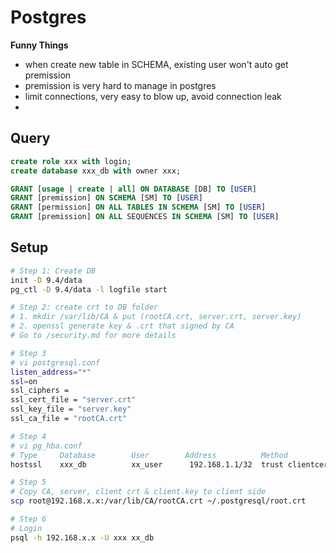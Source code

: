 # Postgres

**Funny Things**
- when create new table in SCHEMA, existing user won't auto get premission
- premission is very hard to manage in postgres
- limit connections, very easy to blow up, avoid connection leak
- 

## Query
```sql
create role xxx with login;
create database xxx_db with owner xxx;

GRANT [usage | create | all] ON DATABASE [DB] TO [USER]
GRANT [premission] ON SCHEMA [SM] TO [USER]
GRANT [permission] ON ALL TABLES IN SCHEMA [SM] TO [USER]
GRANT [premission] ON ALL SEQUENCES IN SCHEMA [SM] TO [USER]
```

## Setup
```bash
# Step 1: Create DB
init -D 9.4/data
pg_ctl -D 9.4/data -l logfile start

# Step 2: create crt to DB folder
# 1. mkdir /var/lib/CA & put (rootCA.crt, server.crt, server.key)
# 2. openssl generate key & .crt that signed by CA
# Go to /security.md for more details

# Step 3
# vi postgresql.conf
listen_address="*"
ssl=on
ssl_ciphers = 
ssl_cert_file = "server.crt"
ssl_key_file = "server.key"
ssl_ca_file = "rootCA.crt"

# Step 4
# vi pg_hba.conf
# Type     Database        User        Address          Method
hostssl    xxx_db          xx_user      192.168.1.1/32  trust clientcert=1

# Step 5
# Copy CA, server, client crt & client.key to client side
scp root@192.168.x.x:/var/lib/CA/rootCA.crt ~/.postgresql/root.crt

# Step 6
# Login
psql -h 192.168.x.x -U xxx xx_db
```

